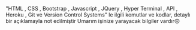 "HTML , CSS , Bootstrap , Javascript , JQuery , Hyper Terminal , API , Heroku , Git ve Version Control Systems" le ilgili komutlar ve kodlar, detaylı bir açıklamayla not edilmiştir
Umarım işinize yarayacak bilgiler vardır🙃
